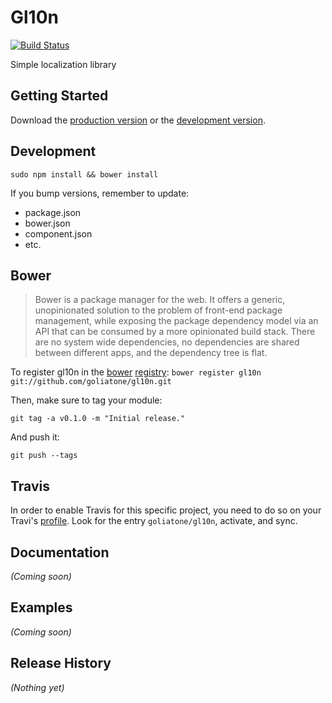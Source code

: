 # Gl10n

[![Build Status](https://secure.travis-ci.org/goliatone/gl10n.png)](http://travis-ci.org/goliatone/gl10n)

Simple localization library

## Getting Started
Download the [production version][min] or the [development version][max].

[min]: https://raw.github.com/emiliano/gl10n/master/dist/gl10n.min.js
[max]: https://raw.github.com/emiliano/gl10n/master/dist/gl10n.js

## Development
`sudo npm install && bower install`

If you bump versions, remember to update:
- package.json
- bower.json
- component.json
- etc.


## Bower
>Bower is a package manager for the web. It offers a generic, unopinionated solution to the problem of front-end package management, while exposing the package dependency model via an API that can be consumed by a more opinionated build stack. There are no system wide dependencies, no dependencies are shared between different apps, and the dependency tree is flat.

To register gl10n in the [bower](http://bower.io/) [registry](http://sindresorhus.com/bower-components/):
`bower register gl10n git://github.com/goliatone/gl10n.git`

Then, make sure to tag your module:

`git tag -a v0.1.0 -m "Initial release."`

And push it:

`git push --tags`


## Travis
In order to enable Travis for this specific project, you need to do so on your Travi's [profile](https://travis-ci.org/profile). Look for the entry `goliatone/gl10n`, activate, and sync.


## Documentation
_(Coming soon)_

## Examples
_(Coming soon)_

## Release History
_(Nothing yet)_
